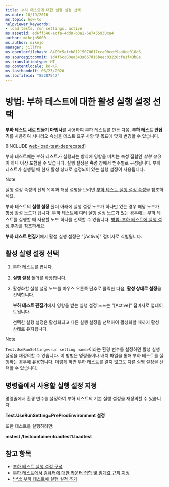 ```yaml
---
title: 부하 테스트에 대한 실행 설정 선택
ms.date: 10/19/2016
ms.topic: how-to
helpviewer_keywords:
- load tests, run settings, active
ms.assetid: ed6ff546-acfa-4dd8-b3a2-6e7455930ca4
author: mikejo5000
ms.author: mikejo
manager: jillfra
ms.openlocfilehash: 8400c5afcb81215078617cca00cef9aa8ce018d6
ms.sourcegitcommit: 1d4f6cc80ea343a667d16beec03220cfe1f43b8e
ms.translationtype: HT
ms.contentlocale: ko-KR
ms.lasthandoff: 06/23/2020
ms.locfileid: "85287547"
---
```

# <a name="how-to-select-the-active-run-setting-for-a-load-test"></a>방법: 부하 테스트에 대한 활성 실행 설정 선택

**부하 테스트 새로 만들기 마법사**를 사용하여 부하 테스트를 만든 다음, **부하 테스트 편집기**를 사용하여 시나리오 속성을 테스트 요구 사항 및 목표에 맞게 변경할 수 있습니다.

[!INCLUDE [web-load-test-deprecated](includes/web-load-test-deprecated.md)]

부하 테스트에는 부하 테스트가 실행되는 방식에 영향을 미치는 속성 집합인 *실행 설정*이 하나 이상 포함될 수 있습니다. 실행 설정은 **속성** 창에서 범주별로 구성됩니다. 부하 테스트가 실행될 때 현재 활성 상태로 설정되어 있는 실행 설정이 사용됩니다.

> [!NOTE]
> 실행 설정 속성의 전체 목록과 해당 설명을 보려면 [부하 테스트 실행 설정 속성](../test/load-test-run-settings-properties.md)을 참조하세요.

부하 테스트의 **실행 설정** 폴더 아래에 실행 설정 노드가 하나만 있는 경우 해당 노드가 항상 활성 노드가 됩니다. 부하 테스트에 여러 실행 설정 노드가 있는 경우에는 부하 테스트를 실행할 때 사용할 노드 하나를 선택할 수 있습니다. [방법: 부하 테스트에 실행 설정 추가](../test/how-to-add-additional-run-settings-to-a-load-test.md)를 참조하세요.

**부하 테스트 편집기**에서 활성 실행 설정은 "[Active]" 접미사로 식별됩니다.

## <a name="select-the-active-run-setting"></a>활성 실행 설정 선택

1. 부하 테스트를 엽니다.

2. **실행 설정** 폴더를 확장합니다.

3. 활성화할 실행 설정 노드를 마우스 오른쪽 단추로 클릭한 다음, **활성 상태로 설정**을 선택합니다.

     **부하 테스트 편집기**에서 영향을 받는 실행 설정 노드는 "[Active]" 접미사로 업데이트됩니다.

     선택한 실행 설정은 활성화되고 다른 실행 설정을 선택하여 활성화할 때까지 활성 상태로 유지됩니다.

> [!NOTE]
> `Test.UseRunSetting=<run setting name>`이라는 환경 변수를 설정하면 활성 실행 설정을 재정의할 수 있습니다. 이 방법은 명령줄이나 배치 파일을 통해 부하 테스트를 실행하는 경우에 유용합니다. 이렇게 하면 부하 테스트를 열지 않고도 다른 실행 설정을 선택할 수 있습니다.

## <a name="specify-the-run-setting-to-use-from-the-command-line"></a>명령줄에서 사용할 실행 설정 지정

명령줄에서 환경 변수를 설정하여 부하 테스트의 기본 실행 설정을 재정의할 수 있습니다.

**Test.UseRunSetting=PreProdEnvironment 설정**

또한 테스트를 실행하려면:

**mstest /testcontainer:loadtest1.loadtest**

## <a name="see-also"></a>참고 항목

- [부하 테스트 실행 설정 구성](../test/configure-load-test-run-settings.md)
- [부하 테스트에서 컴퓨터에 대한 카운터 집합 및 임계값 규칙 지정](../test/specify-counter-sets-and-threshold-rules-for-load-testing.md)
- [방법: 부하 테스트에 실행 설정 추가](../test/how-to-add-additional-run-settings-to-a-load-test.md)
